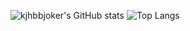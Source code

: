 
![kjhbbjoker's GitHub stats](https://github-readme-stats.vercel.app/api?username=kjhbbjoker&show_icons=true&theme=synthwave)
![Top Langs](https://github-readme-stats.vercel.app/api/top-langs/?username=anuraghazra&layout=compact&&show_icons=true&theme=synthwave)
<!--
**kjhbbjoker/kjhbbjoker** is a ✨ _special_ ✨ repository because its `README.md` (this file) appears on your GitHub profile.

Here are some ideas to get you started:

- 🔭 I’m currently working on ...
- 🌱 I’m currently learning ...
- 👯 I’m looking to collaborate on ...
- 🤔 I’m looking for help with ...
- 💬 Ask me about ...
- 📫 How to reach me: ...
- 😄 Pronouns: ...
- ⚡ Fun fact: ...
-->
